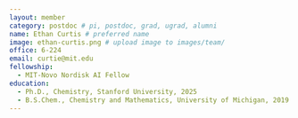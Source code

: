 ```yaml
---
layout: member
category: postdoc # pi, postdoc, grad, ugrad, alumni
name: Ethan Curtis # preferred name
image: ethan-curtis.png # upload image to images/team/
office: 6-224
email: curtie@mit.edu
fellowship:
  - MIT-Novo Nordisk AI Fellow
education:
  - Ph.D., Chemistry, Stanford University, 2025
  - B.S.Chem., Chemistry and Mathematics, University of Michigan, 2019
---
```

